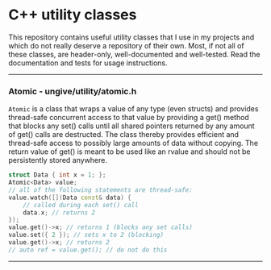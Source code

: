 # C++ utility classes

This repository contains useful utility classes that I use in my projects
and which do not really deserve a repository of their own.
Most, if not all of these classes, are header-only,
well-documented and well-tested.
Read the documentation and tests for usage instructions.

---

### Atomic - ungive/utility/atomic.h

`Atomic` is a class that wraps a value of any type (even structs)
and provides thread-safe concurrent access to that value
by providing a get() method that blocks any set() calls
until all shared pointers returned by any amount of get() calls are destructed.
The class thereby provides efficient and thread-safe access
to possibly large amounts of data without copying.
The return value of get() is meant to be used like an rvalue
and should not be persistently stored anywhere.

```cpp
struct Data { int x = 1; };
Atomic<Data> value;
// all of the following statements are thread-safe:
value.watch([](Data const& data) {
    // called during each set() call
    data.x; // returns 2
});
value.get()->x; // returns 1 (blocks any set calls)
value.set({ 2 }); // sets x to 2 (blocking)
value.get()->x; // returns 2
// auto ref = value.get(); // do not do this
```

---
